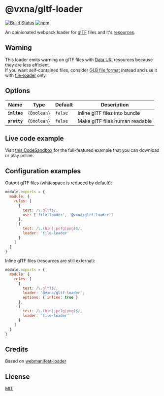 # @vxna/gltf-loader

[![Build Status](https://travis-ci.org/vxna/gltf-loader.svg)](https://travis-ci.org/vxna/gltf-loader) [![npm](https://img.shields.io/npm/v/@vxna/gltf-loader.svg)](https://www.npmjs.com/package/@vxna/gltf-loader)

An opinionated webpack loader for [glTF](https://github.com/KhronosGroup/glTF) files and it's [resources](https://github.com/KhronosGroup/glTF/tree/master/specification/2.0#gltf-basics).

## Warning

This loader emits warning on glTF files with [Data URI](https://github.com/KhronosGroup/glTF/tree/master/specification/2.0#uris) resources because they are less efficient.  
If you want self-contained files, consider [GLB file format](https://github.com/KhronosGroup/glTF/tree/master/specification/2.0#glb-file-format-specification) instead and use it with [file-loader](https://github.com/webpack-contrib/file-loader) only.

## Options

| Name         | Type        | Default | Description                    |
| ------------ | ----------- | ------- | ------------------------------ |
| **`inline`** | `{Boolean}` | `false` | Inline glTF files into bundle  |
| **`pretty`** | `{Boolean}` | `false` | Make glTF files human readable |

## Live code example

Visit [this CodeSandbox](https://codesandbox.io/s/03p6ny629v) for the full-featured example that you can download or play online.

## Configuration examples

Output glTF files (whitespace is reduced by default):

```js
module.exports = {
  module: {
    rules: [
      {
        test: /\.gltf$/,
        use: ['file-loader', '@vxna/gltf-loader']
      },
      {
        test: /\.(bin|jpe?g|png)$/,
        loader: 'file-loader'
      }
    ]
  }
}
```

Inline glTF files (resources are still external):

```js
module.exports = {
  module: {
    rules: [
      {
        test: /\.gltf$/,
        loader: '@vxna/gltf-loader',
        options: { inline: true }
      },
      {
        test: /\.(bin|jpe?g|png)$/,
        loader: 'file-loader'
      }
    ]
  }
}
```

## Credits

Based on [webmanifest-loader](https://github.com/unindented/webmanifest-loader)

## License

[MIT](./LICENSE)
